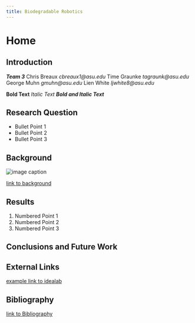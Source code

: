 ```yaml
---
title: Biodegradable Robotics
---
```


# Home

## Introduction
**_Team 3_**
Chris Breaux    _cbreaux1@asu.edu_
Time Graunke    _tagraunk@asu.edu_
George Muhn     _gmuhn@asu.edu_
Lien White      _ljwhite8@asu.edu_

**Bold Text**
_Italic Text_
**_Bold and Italic Text_**

## Research Question

* Bullet Point 1
* Bullet Point 2
* Bullet Point 3

## Background

![image caption](https://idealab.asu.edu/assets/images/research/jumper1.png)

[link to background](/background)

## Results

1. Numbered Point 1
1. Numbered Point 2
1. Numbered Point 3

## Conclusions and Future Work

## External Links

[example link to idealab](https://idealab.asu.edu)


## Bibliography
[link to Bibliography](/Bibliography)
